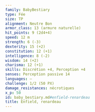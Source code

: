```yaml
---
family: BabyBestiary
type: Fée
size: TP
alignment: Neutre Bon
armor_class: 13 (armure naturelle)
hit_points: 9 (2d4+4)
speed: 12 m
strength: 6 (-3)
dexterity: 15 (+2)
constitution: 12 (+1)
intelligence: 8 (-2)
wisdom: 14 (+2)
charisma: 12 (+1)
skills: Discrétion +4, Perception +4
senses: Perception passive 14
languages: —
challenge: 1/2 (50 PX)
damage_resistances: nécrotiques
x_p: 50
id: baby_bestiary.md#enfield-renardeau
title: Enfield, renardeau
---
```


